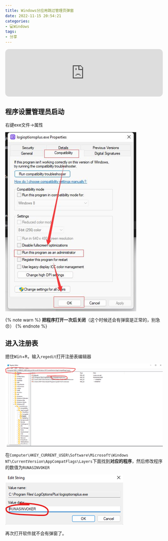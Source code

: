 ```yaml
---
title: Windows分应用跳过管理员弹窗
date: 2022-11-15 20:54:21
categories:
- 💻Windows
tags:
- 分享
---
```


<iframe style="border-radius:12px" src="https://open.spotify.com/embed/track/5K5Yo96RucQFgZ2FGFdgSQ?utm_source=generator" width="100%" height="152" frameBorder="0" allowfullscreen="" allow="autoplay; clipboard-write; encrypted-media; fullscreen; picture-in-picture" loading="lazy"></iframe>

## 程序设置管理员启动

右键exe文件->属性

![程序设置管理员启动](/images/管理员/软件设置.jpg)

{% note warn %}
**把程序打开一次后关闭**（这个时候还会有弹窗是正常的，别急😠）
{% endnote %}

## 进入注册表
摁住<kbd>Win</kbd>+<kbd>R</kbd>，输入`regedit`打开注册表编辑器

![注册表编辑](/images/管理员/注册表编辑.png)

在`Computer\HKEY_CURRENT_USER\Software\Microsoft\Windows NT\CurrentVersion\AppCompatFlags\Layers`下面找到**对应的程序**，然后修改程序的数值为`RUNASINVOKER`

![编辑值](/images/管理员/编辑值.png)

再次打开软件就不会有弹窗了。